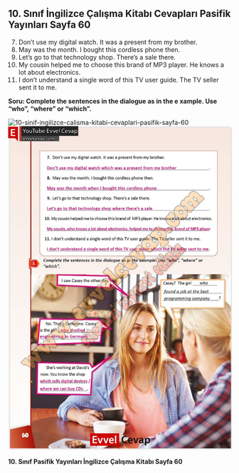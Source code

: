 ## 10. Sınıf İngilizce Çalışma Kitabı Cevapları Pasifik Yayınları Sayfa 60

7. Don’t use my digital watch. It was a present from my brother.  
 8. May was the month. I bought this cordless phone then.  
 9. Let’s go to that technology shop. There’s a sale there.  
 10. My cousin helped me to choose this brand of MP3 player. He knows a lot about electronics.  
 11. I don’t understand a single word of this TV user guide. The TV seller sent it to me.

**Soru: Complete the sentences in the dialogue as in the e xample. Use “who”, “where” or “which”.**

![10-sinif-ingilizce-calisma-kitabi-cevaplari-pasifik-sayfa-60]()![10-sinif-ingilizce-calisma-kitabi-cevaplari-pasifik-sayfa-60](./image1.webp)

**10. Sınıf Pasifik Yayınları İngilizce Çalışma Kitabı Sayfa 60**